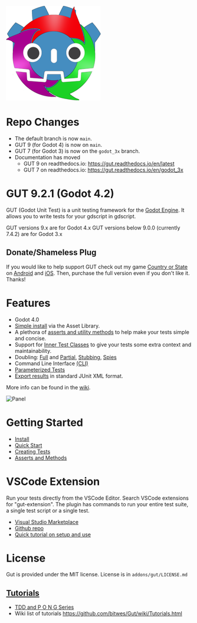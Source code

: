 ![gut logo](images/gut_logo_256x256.png)


# Repo Changes
* The default branch is now `main`.
* GUT 9 (for Godot 4) is now on `main`.
* GUT 7 (for Godot 3) is now on the `godot_3x` branch.
* Documentation has moved
    * GUT 9 on readthedocs.io:  https://gut.readthedocs.io/en/latest
    * GUT 7 on readthedocs.io:  https://gut.readthedocs.io/en/godot_3x


# GUT 9.2.1 (Godot 4.2)
GUT (Godot Unit Test) is a unit testing framework for the [Godot Engine](https://godotengine.org/).  It allows you to write tests for your gdscript in gdscript.

GUT versions 9.x are for Godot 4.x
GUT versions below 9.0.0 (currently 7.4.2) are for Godot 3.x


## Donate/Shameless Plug
If you would like to help support GUT check out my game [Country or State](https://www.youtube.com/watch?v=iCAROKgN9xw&t=4s) on [Android](https://play.google.com/store/apps/details?id=com.butchwesley.country_or_state&hl=en_US&gl=US) and [iOS](https://apps.apple.com/us/app/country-or-state/id1504122706).  Then, purchase the full version even if you don't like it.  Thanks!


# Features
* Godot 4.0
* [Simple install](https://gut.readthedocs.io/en/latest/Install.html) via the Asset Library.
* A plethora of [asserts and utility methods](https://gut.readthedocs.io/en/latest/Asserts-and-Methods.html) to help make your tests simple and concise.
* Support for [Inner Test Classes](https://gut.readthedocs.io/en/latest/Inner-Test-Classes.html) to give your tests some extra context and maintainability.
* Doubling:  [Full](https://gut.readthedocs.io/en/latest/Doubles.html) and [Partial](https://gut.readthedocs.io/en/latest/Partial-Doubles.html), [Stubbing](https://gut.readthedocs.io/en/latest/Stubbing.html), [Spies](https://gut.readthedocs.io/en/latest/Spies.html)
* Command Line Interface [(CLI)](https://gut.readthedocs.io/en/latest/Command-Line.html)
* [Parameterized Tests](https://gut.readthedocs.io/en/latest/Parameterized-Tests.html)
* [Export results](https://gut.readthedocs.io/en/latest/Export-Test-Results.html) in standard JUnit XML format.

More info can be found in the [wiki](https://github.com/bitwes/Gut/wiki).

![Panel](https://gut.readthedocs.io/en/latest/_images/gut_panel.png)


# Getting Started
* [Install](https://gut.readthedocs.io/en/latest/Install.html)
* [Quick Start](https://gut.readthedocs.io/en/latest/Quick-Start.html)
* [Creating Tests](https://gut.readthedocs.io/en/latest/Creating-Tests.html)
* [Asserts and Methods](https://gut.readthedocs.io/en/latest/Asserts-and-Methods.html)


# VSCode Extension
Run your tests directly from the VSCode Editor.  Search VSCode extensions for "gut-extension".  The plugin has commands to run your entire test suite, a single test script or a single test.
* [Visual Studio Marketplace](https://marketplace.visualstudio.com/items?itemName=bitwes.gut-extension)
* [Github repo](https://github.com/bitwes/gut-extension)
* [Quick tutorial on setup and use](https://youtu.be/pqcA8A52CMs)


# License
Gut is provided under the MIT license.  License is in `addons/gut/LICENSE.md`


## [Tutorials](https://github.com/bitwes/Gut/wiki/Tutorials.html)
* [TDD and P O N G Series](https://www.youtube.com/channel/UCkGO6guRt_5fOh3oDHbfg9w/playlists)
* Wiki list of tutorials https://github.com/bitwes/Gut/wiki/Tutorials.html
